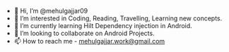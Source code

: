 - 👋 Hi, I’m @mehulgajjar09
- 👀 I’m interested in Coding, Reading, Travelling, Learning new concepts.
- 🌱 I’m currently learning Hilt Dependency injection in Android.
- 💞️ I’m looking to collaborate on Android Projects.
- 📫 How to reach me - mehulgajjar.work@gmail.com

<!---
mehulgajjar09/mehulgajjar09 is a ✨ special ✨ repository because its `README.md` (this file) appears on your GitHub profile.
You can click the Preview link to take a look at your changes.
--->
